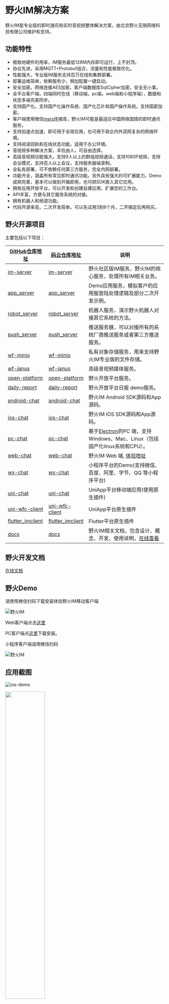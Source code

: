 # 野火IM解决方案
野火IM是专业级的即时通讯和实时音视频整体解决方案，由北京野火无限网络科技有限公司维护和支持。

## 功能特性
* 极致地硬件利用率，IM服务最低128M内存即可运行，上不封顶。
* 协议先进，采用MQTT+Protobuf组合，流量和性能极致优化。
* 性能强大，专业版IM服务支持百万在线和集群部署。
* 部署运维简单，依赖服务少，稍加配置一键启动。
* 安全加密。网络连接AES加密。客户端数据库SqlCipher加密。安全无小事。
* 全平台客户端，四端同时在线（移动端，pc端，web端和小程序端），数据和状态多端完美同步。
* 支持国产化。支持国产化操作系统、国产化芯片和国产操作系统。支持国密加密。
* 客户端使用微信[mars](https://github.com/tencent/mars)连接库，野火IM可能是最适应中国网络国情的即时通讯服务。
* 支持加速点加速，即可用于全球应用，也可用于政企内外双网复杂的网络环境。
* 支持阅读回执和在线状态功能，适用于办公环境。
* 音视频多种解决方案，丰俭由人，可自由选择。
* 高级音视频功能强大，支持9人以上的群组视频通话，支持1080P视频，支持会议模式，支持百人以上会议，支持服务器端录制。
* 全私有部署，可不依赖任何第三方服务，完全内网部署。
* 功能齐全，涵盖所有常见即时通讯功能。另外具有强大的可扩展能力。Demo成熟完善，基本可以做到开箱即用，也可把SDK嵌入其它应用。
* 拥有应用开放平台，可以开发和创建自建应用，扩展您的工作台。
* API丰富，方便与其它服务系统的对接。
* 拥有机器人和频道功能。
* 代码开源率高，二次开发简单。可以先试用3到6个月，二开搞定后再购买。

## 野火开源项目
主要包括以下项目：

| [GitHub仓库地址](https://github.com/wildfirechat)      | [码云仓库地址](https://gitee.com/wfchat)        | 说明                                                                                      
| ------------------------------------------------------------ | ----------------------------------------------------- | --------------------------------------------------------------------------
| [im-server](https://github.com/wildfirechat/im-server)       | [im-server](https://gitee.com/wfchat/im-server)          | 野火社区版IM服务，野火IM的核心服务，处理所有IM相关业务。                                                                                 |
| [app_server](https://github.com/wildfirechat/app_server)     | [app_server](https://gitee.com/wfchat/app_server)     | Demo应用服务，模拟客户的应用服登陆处理逻辑及部分二次开发示例。                                                                                |  
| [robot_server](https://github.com/wildfirechat/robot_server) | [robot_server](https://gitee.com/wfchat/robot_server) | 机器人服务，演示野火机器人对接其它系统的方法。                                                                              |
| [push_server](https://github.com/wildfirechat/push_server)   | [push_server](https://gitee.com/wfchat/push_server)   | 推送服务器，可以对接所有的系统厂商推送服务或者第三方推送服务。                                                                                |
| [wf-minio](https://github.com/wildfirechat/WF-minio)   | [wf-minio](https://gitee.com/wfchat/WF-minio)   | 私有对象存储服务，用来支持野火IM专业版的文件存储。                                                                                |
| [wf-janus](https://github.com/wildfirechat/wf-janus  )   | [wf-janus](https://gitee.com/wfchat/wf-janus  )   | 高级音视频媒体服务。                                                                                |
| [open-platform](https://github.com/wildfirechat/open-platform)   | [open-platform](https://gitee.com/wfchat/open-platform)   | 野火开放平台服务。                                                                                |
| [daily-report](https://github.com/wildfirechat/daily-report)   | [daily-report](https://github.com/wildfirechat/daily-report)   | 野火开放平台日报 demo服务。                                                                                |
| [android-chat](https://github.com/wildfirechat/android-chat) | [android-chat](https://gitee.com/wfchat/android-chat) | 野火IM Android SDK源码和App源码。
| [ios-chat](https://github.com/wildfirechat/ios-chat)         | [ios-chat](https://gitee.com/wfchat/ios-chat)         | 野火IM iOS SDK源码和App源码。
| [pc-chat](https://github.com/wildfirechat/vue-pc-chat)       | [pc-chat](https://gitee.com/wfchat/vue-pc-chat)       | 基于[Electron](https://electronjs.org/)的PC 端，支持Windows、Mac、Linux（包括国产化linux系统和CPU）。                                       |
| [web-chat](https://github.com/wildfirechat/vue-chat)         | [web-chat](https://gitee.com/wfchat/vue-chat)         | 野火IM Web 端, [体验地址](https://web.wildfirechat.cn)                                     |
| [wx-chat](https://github.com/wildfirechat/wx-chat)           | [wx-chat](https://gitee.com/wfchat/wx-chat)           | 小程序平台的Demo(支持微信、百度、阿里、字节、QQ 等小程序平台)                             |  
| [uni-chat](https://github.com/wildfirechat/uni-chat)           | [uni-chat](https://gitee.com/wfchat/uni-chat)           | UniApp平台移动端应用(使用原生插件)                           |  
| [uni-wfc-client](https://github.com/wildfirechat/uni-wfc-client)           | [uni-wfc-client](https://gitee.com/wfchat/uni-wfc-client)           | UniApp平台原生插件                           |  
| [flutter_imclient](https://github.com/wildfirechat/flutter_imclient)           | [flutter_imclient](https://gitee.com/wfchat/flutter_imclient)           | Flutter平台原生插件                           |  
| [docs](https://github.com/wildfirechat/docs)                 | [docs](https://gitee.com/wfchat/docs)                 | 野火IM相关文档，包含设计、概念、开发、使用说明，[在线查看](https://docs.wildfirechat.cn/) |

## 野火开发文档
[在线文档](https://docs.wildfirechat.cn/)

## 野火Demo
请使用微信扫码下载安装体验野火IM移动客户端

![野火IM](http://static.wildfirechat.cn/download_qrcode.png)

Web客户端点击[这里](https://web.wildfirechat.cn)

PC客户端点[这里](https://github.com/wildfirechat/vue-pc-chat/releases)下载安装。

小程序客户端请用微信扫码

![野火IM](http://static.wildfirechat.net/wx.jpg)


## 应用截图
![ios-demo](http://static.wildfirechat.cn/ios-demo.gif)

<img src="http://static.wildfirechat.cn/ios-message-view.png" width = 50% height = 50% />

<img src="http://static.wildfirechat.cn/ios-contact-view.png" width = 50% height = 50% />

<img src="http://static.wildfirechat.cn/ios-discover-view.png" width = 50% height = 50% />

<img src="http://static.wildfirechat.cn/ios-settings-view.png" width = 50% height = 50% />

<img src="http://static.wildfirechat.cn/ios-messagelist-view.png" width = 50% height = 50% />

<img src="http://static.wildfirechat.cn/ios-chat-setting-view.png" width = 50% height = 50% />

<img src="http://static.wildfirechat.cn/ios-takephoto-view.png" width = 50% height = 50% />

<img src="http://static.wildfirechat.cn/ios-record-voice-view.png" width = 50% height = 50% />

<img src="http://static.wildfirechat.cn/ios-location-view.png" width = 50% height = 50% />

<img src="http://static.wildfirechat.cn/ios-voip-view.png" width = 50% height = 50% />


## 编译
在安装JDK1.8以上及maven的前提下，在命令行中执行```mvn clean package```，生成的目标文件在```./distribution/target/distribution-xxxx-bundle-tar.tar.gz```
> 由于使用了一个git的maven插件，如果本地没有git信息就会编译出错，请使用```git clone```的方法下载代码，或者下载压缩包解压后在根目录创建```.git```的空目录。建议用```git clone```的方式下载代码。

## 配置
解压```distribution-xxxx-bundle-tar.tar.gz```，修改解压出来的```config```目录下的```wildfirechat.conf```。修改如下部分：
1. 修改```server.ip```为您的服务器的公网IP，或者域名。如果用域名需要做好域名解析。
2. 可以阅读配置文件注释和文档，对其它配置项进行调整。

## 运行
在程序目录运行如下命令：
```
./bin/wildfirechat.sh
```

## 验证
1. 在浏览器中输入地址 ```http://${ip}/api/version```可以看到返回一个json文件。
2. 部署[应用服务](应用服务)，配置和编译[Android客户端](https://github.com/wildfirechat/android-chat)和[iOS客户端](https://github.com/wildfirechat/ios-chat)进行验证。详情可参考[快速开始](https://docs.wildfirechat.cn/quick_start/)。

## 升级说明
1. 从0.42 版本增加了群成员数限制，默认为2000。如果您从之前的版本升级到这个版本或以后，需要注意到群成员数的限制。升级之后超出限制的群不受影响，但不能继续加人，如果您想修改默认值，可以在升级版本之后，修改t_setting表，把默认的大小改为您期望的人数。另外修改t_group表，把已经存在的群组max_member_count改成您期望的，然后重启。
2. 0.46和0.47版本升级到0.48及以后版本时，可能会提示flyway migrate 38错误，请执行 [修复脚本](https://github.com/wildfirechat/server/blob/wildfirechat/flyway_repaire_migrate_38.sql) 进行修复。0.46和0.47版本之外的版本不会出现此问题。
3. 从0.54之前版本升级到0.54及以后版本时，会提示flyway migrate错误。因为0.54版本删除了sql脚本中默认敏感词的内容，flyway checksum失败。请执行```update flyway_schema_history set checksum = 0 where script = 'V17__add_default_sensitive_word.sql';```来修复。
4. 从0.59之前的版本升级到之后的版本执行数据库升级时间比较长，请耐心等待提示运行成功，避免中途中断。


## 联系我们

商务合作请使用如下邮箱和微信联系：

邮箱: support@wildfirechat.cn  微信1：wfchat 微信2：wildfirechat

## 问题交流

1. 如果大家发现bug，请在GitHub提issue；如果有需求也请给我们提issue。
2. 其他问题，请到[野火IM论坛](http://bbs.wildfirechat.cn/)进行交流学习
3. 关注我们的公众号。我们有新版本发布或者有重大更新会通过公众号通知大家，另外我们也会不定期的发布一些关于野火IM的技术介绍。

<img src="http://static.wildfirechat.cn/wx_wfc_qrcode.jpg" width = 50% height = 50% />

> 我们有研发工程师轮流值班处理issue和论坛，一般简单问题几个小时就会回复一遍，疑难Bug的修改和新需求的开发我们也会尽快解决。

## 特别感谢
1. [moquette](https://github.com/moquette-io/moquette) 本项目是基于此项目二次开发而来，处理MQTT相关业务。
2. [loServer](https://github.com/looly/loServer) 本项目使用loServer处理HTTP相关业务。

*** 对他们表示诚挚的感谢🙏 ***

## License

1. Under the Creative Commons Attribution-NoDerivs 3.0 Unported license. See the [LICENSE](https://github.com/wildfirechat/server/blob/wildfirechat/LICENSE) file for details.
